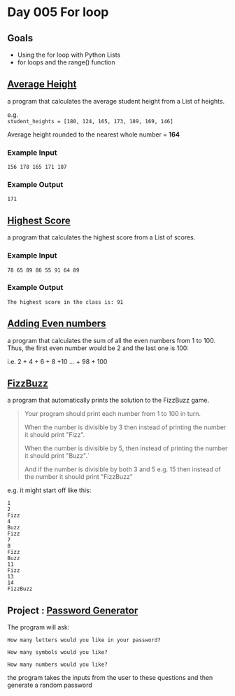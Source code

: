# Day 005 For loop
## Goals
- Using the for loop with Python Lists
- for loops and the range() function

## [Average Height](average-height.py)
a program that calculates the average student height from a List of heights.

e.g.  
`student_heights = [180, 124, 165, 173, 189, 169, 146]`


Average height rounded to the nearest whole number =  **164**

### Example Input

```plaintext
156 178 165 171 187
```

### Example Output

```plaintext
171
```

## [Highest Score](highest-score.py)
a program that calculates the highest score from a List of scores.

### Example Input

```plaintext
78 65 89 86 55 91 64 89
```
### Example Output

```plaintext
The highest score in the class is: 91
```

## [Adding Even numbers](add-even-numbers.py)
a program that calculates the sum of all the even numbers from 1 to 100. Thus, the first even number would be 2 and the last one is 100:

i.e. 2 + 4 + 6 + 8 +10 ... + 98 + 100

## [FizzBuzz](fizz-buzz.py)
a program that automatically prints the solution to the FizzBuzz game.

> Your program should print each number from 1 to 100 in turn.
> 
> When the number is divisible by 3 then instead of printing the number it should print "Fizz".
> 
> When the number is divisible by 5, then instead of printing the number it should print "Buzz".`
> 
> And if the number is divisible by both 3 and 5 e.g. 15 then instead of the number it should print "FizzBuzz"

e.g. it might start off like this:

```plaintext
1
2
Fizz
4
Buzz
Fizz
7
8
Fizz
Buzz
11
Fizz
13
14
FizzBuzz
```

## Project : [Password Generator](password-generator.py)

The program will ask:
```
How many letters would you like in your password?
```
```
How many symbols would you like?
```
```
How many numbers would you like?
```
the program takes the inputs from the user to these questions and then generate a random password